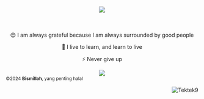 <h1 align="center">
    <img src="https://readme-typing-svg.herokuapp.com/?font=Righteous&size=35&center=true&vCenter=true&width=500&height=70&duration=4000&lines=Hi+There!+👋;+I'm+Taukhid+Aji+Nurwijayadi!;+I+am+a+freelancer;" />
</h1>
<br/>
<div align="center">

😊 I am always grateful because I am always surrounded by good people


🌱 I live to learn, and learn to live


⚡ Never give up

</div>
 
<div align="center"> 
    <a href="https://www.linkedin.com/in/taukhid-ajin" target="_blank">
        <img src="https://img.shields.io/badge/LinkedIn-0077B5?style=for-the-badge&logo=linkedin&logoColor=white" target="_blank" />
    </a>
</div>

<footer>
    <div class=“wrapper”>
        <div align="left">
            <small>©2024 <strong>Bismillah</strong>, yang penting halal</small>
        </div>
        <div align="right">
            <p> <img src="https://komarev.com/ghpvc/?username=Tektek9&label=Profile%20views&color=0e75b6&style=flat" alt="Tektek9" /> </p>
        </div>
    </div>
</footer>
